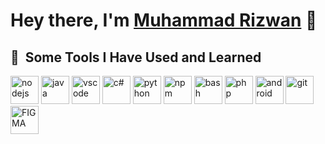<h1>Hey there, I'm <a href="https://www.linkedin.com/in/muhammad-rizwann/" target="_blank">Muhammad Rizwan</a> 👋</h1>

<h2> 🚀 &nbsp;Some Tools I Have Used and Learned</h2>
<p align="left">

 <img src="https://cdn.jsdelivr.net/gh/devicons/devicon/icons/nodejs/nodejs-original.svg" alt="nodejs" width="45" height="45"/>
 <img src="https://cdn.jsdelivr.net/gh/devicons/devicon/icons/java/java-original-wordmark.svg" alt="java" width="45" height="45" />
 <img src="https://cdn.jsdelivr.net/gh/devicons/devicon/icons/vscode/vscode-original.svg" alt="vscode" width="45" height="45"/>
 <img src="https://cdn.jsdelivr.net/gh/devicons/devicon/icons/csharp/csharp-plain.svg" alt="c#" width="45" height="45"/>
 <img src="https://cdn.jsdelivr.net/gh/devicons/devicon/icons/python/python-original.svg" alt="python" width="45" height="45"/>
 <img src="https://cdn.jsdelivr.net/gh/devicons/devicon/icons/npm/npm-original-wordmark.svg" alt="npm" width="45" height="45"/>
 <img src="https://cdn.jsdelivr.net/gh/devicons/devicon/icons/bash/bash-original.svg" alt="bash" width="45" height="45"/>
 <img src="https://cdn.jsdelivr.net/gh/devicons/devicon/icons/php/php-original.svg" alt="php" width="45" height="45"/>
 <img src="https://cdn.jsdelivr.net/gh/devicons/devicon/icons/android/android-original-wordmark.svg" alt="android" width="45" height="45"/>  
 <img src="https://cdn.jsdelivr.net/gh/devicons/devicon/icons/git/git-original.svg" alt="git" width="45" height="45"/>
 <img src="https://cdn.jsdelivr.net/gh/devicons/devicon/icons/figma/figma-original.svg" alt="FIGMA" width="45" height="45"/>
          
          
          
   
</p>
<!--
**Rizwan0994/Rizwan0994** is a ✨ _special_ ✨ repository because its `README.md` (this file) appears on your GitHub profile.

Here are some ideas to get you started:

- 🔭 I’m currently working on ...
- 🌱 I’m currently learning ...
- 👯 I’m looking to collaborate on ...
- 🤔 I’m looking for help with ...
- 💬 Ask me about ...
- 📫 How to reach me: ...
- 😄 Pronouns: ...
- ⚡ Fun fact: ...
-->
